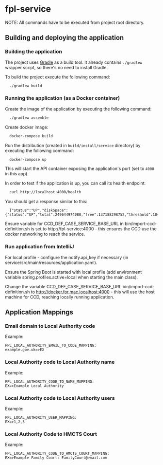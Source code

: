 # fpl-service

NOTE: All commands have to be executed from project root directory.

## Building and deploying the application

### Building the application

The project uses [Gradle](https://gradle.org) as a build tool. It already contains `./gradlew` wrapper script, so there's no need to install Gradle.

To build the project execute the following command:

```bash
  ./gradlew build
```

### Running the application (as a Docker container)

Create the image of the application by executing the following command:

```bash
  ./gradlew assemble
```

Create docker image:

```bash
  docker-compose build
```

Run the distribution (created in `build/install/service` directory) by executing the following command:

```bash
  docker-compose up
```

This will start the API container exposing the application's port (set to `4000` in this app).

In order to test if the application is up, you can call its health endpoint:

```bash
  curl http://localhost:4000/health
```

You should get a response similar to this:

```
  {"status":"UP","diskSpace":{"status":"UP","total":249644974080,"free":137188298752,"threshold":10485760}}
```

Ensure variable for CCD_DEF_CASE_SERVICE_BASE_URL in bin/import-ccd-definition.sh 
is set to http://fpl-service:4000 - this ensures the CCD use the docker networking to reach 
the service.  

### Run application from IntelliiJ
For local profile - configure the notify.api_key if necessary (in service/src/main/resources/application.yaml). 
 
Ensure the Spring Boot is started with local profile 
(add environment variable spring.profiles.active=local when starting the main class).

Change the variable CCD_DEF_CASE_SERVICE_BASE_URL bin/import-ccd-definition.sh to 
http://docker.for.mac.localhost:4000 - this will use the host machine for CCD, reaching 
locally running application. 


## Application Mappings

### Email domain to Local Authority code

Example:
```
FPL_LOCAL_AUTHORITY_EMAIL_TO_CODE_MAPPING:
example.gov.uk=>EX
```

### Local Authority code to Local Authority name

Example:
```
FPL_LOCAL_AUTHORITY_CODE_TO_NAME_MAPPING:
EX=>Example Local Authority
```

### Local Authority code to Local Authority users

Example:
```
FPL_LOCAL_AUTHORITY_USER_MAPPING:
EX=>1,2,3
```

### Local Authority Code to HMCTS Court

Example:
```
FPL_LOCAL_AUTHORITY_CODE_TO_HMCTS_COURT_MAPPING:
EX=>Example Family Court: FamilyCourt@email.com
```
